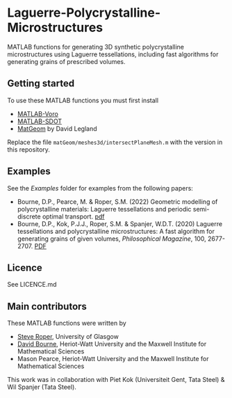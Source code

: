 # Laguerre-Polycrystalline-Microstructures
MATLAB functions for generating 3D synthetic polycrystalline microstructures using Laguerre tessellations, including fast algorithms for generating grains of prescribed volumes.

## Getting started ##

To use these MATLAB functions you must first install
* [MATLAB-Voro](https://github.com/smr29git/MATLAB-Voro)
* [MATLAB-SDOT](https://github.com/DPBourne/MATLAB-SDOT)
* [MatGeom](https://github.com/mattools/matGeom) by David Legland

Replace the file `matGeom/meshes3d/intersectPlaneMesh.m` with the version in this repository.

## Examples ##

See the *Examples* folder for examples from the following papers:
* Bourne, D.P., Pearce, M. & Roper, S.M. (2022) Geometric modelling of polycrystalline materials: Laguerre tessellations and periodic semi-discrete optimal transport. [pdf](https://cvgmt.sns.it/paper/5670/)
* Bourne, D.P., Kok, P.J.J., Roper, S.M. & Spanjer, W.D.T. (2020) Laguerre tessellations and polycrystalline microstructures: A fast algorithm for generating grains of given volumes, *Philosophical Magazine*, 100, 2677-2707. [PDF](https://www.tandfonline.com/doi/full/10.1080/14786435.2020.1790053)

## Licence ##

See LICENCE.md

## Main contributors ##

These MATLAB functions were written by

* [Steve Roper](https://www.gla.ac.uk/schools/mathematicsstatistics/staff/stevenroper/#), University of Glasgow
* [David Bourne](http://www.macs.hw.ac.uk/~db92/), Heriot-Watt University and the Maxwell Institute for Mathematical Sciences
* Mason Pearce, Heriot-Watt University and the Maxwell Institute for Mathematical Sciences

This work was in collaboration with Piet Kok (Universiteit Gent, Tata Steel) & Wil Spanjer (Tata Steel).
